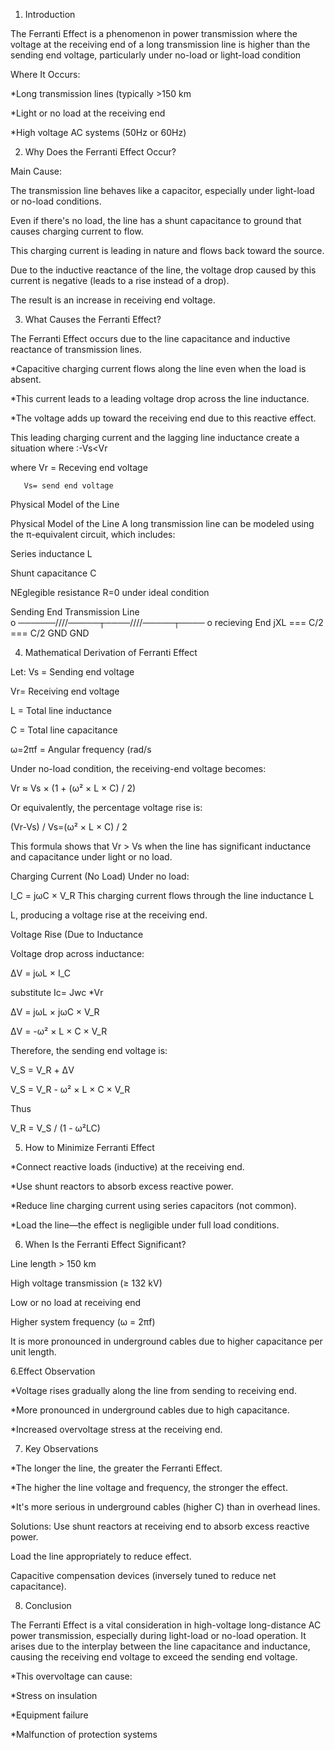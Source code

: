  1. Introduction

The Ferranti Effect is a phenomenon in power transmission where the voltage at the receiving end of a long transmission line is higher than the sending end voltage, particularly under no-load or light-load condition

 Where It Occurs:

*Long transmission lines (typically >150 km


*Light or no load at the receiving end


*High voltage AC systems (50Hz or 60Hz) 


2. Why Does the Ferranti Effect Occur?


 Main Cause:

The transmission line behaves like a capacitor, especially under light-load or no-load conditions.


Even if there's no load, the line has a shunt capacitance to ground that causes charging current to flow.


This charging current is leading in nature and flows back toward the source.


Due to the inductive reactance of the line, the voltage drop caused by this current is negative (leads to a rise instead of a drop).


The result is an increase in receiving end voltage.




3. What Causes the Ferranti Effect?


The Ferranti Effect occurs due to the line capacitance and inductive reactance of transmission lines.


*Capacitive charging current flows along the line even when the load is absent.


*This current leads to a leading voltage drop across the line inductance.


*The voltage adds up toward the receiving end due to this reactive effect.


This leading charging current and the lagging line inductance create a situation where :-Vs<Vr

where
       Vr = Receving end voltage
       
       Vs= send end voltage

 Physical Model of the Line

Physical Model of the Line
A long transmission line can be modeled using the π-equivalent circuit, which includes:

Series inductance L


Shunt capacitance C

NEglegible resistance R=0 under ideal condition 



Sending End                Transmission Line                
   o ──────/\/\/\/─────┬────/\/\/\/─────┬──── o  recieving End 
           jXL        === C/2       === C/2
                       GND           GND


4. Mathematical Derivation of Ferranti Effect

Let:​
Vs  = Sending end voltage


​Vr= Receiving end voltage


L = Total line inductance


C = Total line capacitance


ω=2πf = Angular frequency (rad/s


Under no-load condition, the receiving-end voltage becomes:

Vr ≈ Vs × (1 + (ω² × L × C) / 2)


Or equivalently, the percentage voltage rise is:


(Vr-Vs) / Vs=(ω² × L × C) / 2


This formula shows that Vr > Vs when the line has significant inductance and capacitance under light or no load.

 Charging Current (No Load)
Under no load:

I_C = jωC × V_R
This charging current flows through the line inductance L

L, producing a voltage rise at the receiving end.

 Voltage Rise (Due to Inductance

Voltage drop across inductance:

ΔV = jωL × I_C

   substitute Ic= Jwc *Vr

   
ΔV = jωL × jωC × V_R

ΔV = -ω² × L × C × V_R

Therefore, the sending end voltage is:

V_S = V_R + ΔV

V_S = V_R - ω² × L × C × V_R

Thus

V_R = V_S / (1 - ω²LC)



5. How to Minimize Ferranti Effect


*Connect reactive loads (inductive) at the receiving end.


*Use shunt reactors to absorb excess reactive power.


*Reduce line charging current using series capacitors (not common).


*Load the line—the effect is negligible under full load conditions.

 6. When Is the Ferranti Effect Significant?

Line length > 150 km

High voltage transmission (≥ 132 kV)

Low or no load at receiving end

Higher system frequency (ω = 2πf)

It is more pronounced in underground cables due to higher capacitance per unit length.


6.Effect Observation

*Voltage rises gradually along the line from sending to receiving end.

*More pronounced in underground cables due to high capacitance.

*Increased overvoltage stress at the receiving end.

7. Key Observations

*The longer the line, the greater the Ferranti Effect.


*The higher the line voltage and frequency, the stronger the effect.


*It's more serious in underground cables (higher C) than in overhead lines.



 Solutions:
Use shunt reactors at receiving end to absorb excess reactive power.

Load the line appropriately to reduce effect.

Capacitive compensation devices (inversely tuned to reduce net capacitance).



8. Conclusion

The Ferranti Effect is a vital consideration in high-voltage long-distance AC power transmission, especially during light-load or no-load operation. It arises due to the interplay between the line capacitance and inductance, causing the receiving end voltage to exceed the sending end voltage.


*This overvoltage can cause:

*Stress on insulation

*Equipment failure

*Malfunction of protection systems



